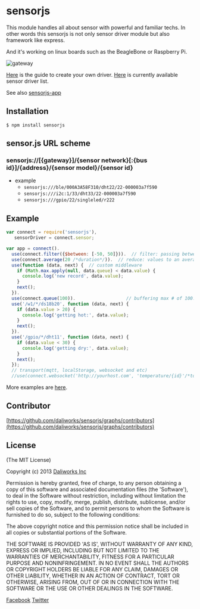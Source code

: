 # sensorjs

This module handles all about sensor with powerful and familiar techs.
In other words this sensorjs is not only sensor driver module but also framework like express.

And it's working on linux boards such as the BeagleBone or Raspberry Pi.

![gateway](https://raw.github.com/daliworks/sensorjs/master/doc/image/gateway.png "gateway")

[Here](https://github.com/daliworks/sensorjs/blob/master/doc/custom_driver.md) is the guide to create your own driver.
[Here](https://github.com/daliworks/sensorjs/blob/master/lib/sensor/README.md) is currently available sensor driver list.

See also [sensorjs-app](https://github.com/daliworks/sensorjs-app)

## Installation

    $ npm install sensorjs 

## sensor.js URL scheme
### sensorjs://[{gateway}]/{sensor network}[:{bus id}]/{address}/{sensor model}/{sensor id}
 - example
    - ```sensorjs:///ble/000A3A58F310/dht22/22-000003a7f590```
    - ```sensorjs:///i2c:1/33/dht33/22-000003a7f590```
    - ```sensorjs:///gpio/22/singleled/r222```

## Example
```js
var connect = require('sensorjs'),
   sensorDriver = connect.sensor;

var app = connect().
  use(connect.filter({$between: [-50, 50]})).  // filter: passing between -50 and 50
  use(connect.average(20 /*duration*/)).  // reduce: values to an average every 20 sec.
  use(function (data, next) {  // custom middleware
    if (Math.max.apply(null, data.queue) < data.value) {
      console.log('new record', data.value);
    } 
    next();
  }).
  use(connect.queue(100)).                   // buffering max # of 100.
  use('/w1/*/ds18b20', function (data, next) {
    if (data.value > 20) {
      console.log('getting hot:', data.value);
    }
    next();
  }).
  use('/gpio/*/dht11', function (data, next) {
    if (data.value < 30) {
      console.log('getting dry:', data.value);
    }
    next();
  });
  // transport(mqtt, localStorage, websocket and etc)
  //use(connect.websocket('http://yourhost.com', 'temperature/{id}'/*topic*/));
```
More examples are [here](https://github.com/daliworks/sensorjs/tree/master/example).

## Contributor

[https://github.com/daliworks/sensorjs/graphs/contributors](https://github.com/daliworks/sensorjs/graphs/contributors)

## License 

(The MIT License)

Copyright (c) 2013 [Daliworks Inc](http://www.daliworks.co.kr)

Permission is hereby granted, free of charge, to any person obtaining a copy of this software and associated documentation files (the 'Software'), to deal in the Software without restriction, including without limitation the rights to use, copy, modify, merge, publish, distribute, sublicense, and/or sell copies of the Software, and to permit persons to whom the Software is furnished to do so, subject to the following conditions:

The above copyright notice and this permission notice shall be included in all copies or substantial portions of the Software.

THE SOFTWARE IS PROVIDED 'AS IS', WITHOUT WARRANTY OF ANY KIND, EXPRESS OR IMPLIED, INCLUDING BUT NOT LIMITED TO THE WARRANTIES OF MERCHANTABILITY, FITNESS FOR A PARTICULAR PURPOSE AND NONINFRINGEMENT. IN NO EVENT SHALL THE AUTHORS OR COPYRIGHT HOLDERS BE LIABLE FOR ANY CLAIM, DAMAGES OR OTHER LIABILITY, WHETHER IN AN ACTION OF CONTRACT, TORT OR OTHERWISE, ARISING FROM, OUT OF OR IN CONNECTION WITH THE SOFTWARE OR THE USE OR OTHER DEALINGS IN THE SOFTWARE.


[Facebook](https://www.facebook.com/groups/sensor.js)
[Twitter](https://twitter.com/sensorjs)
